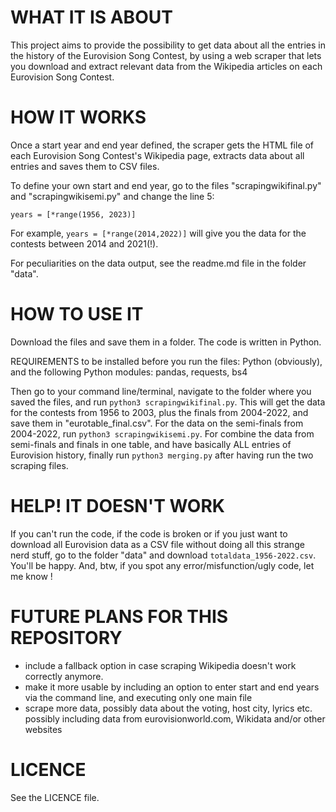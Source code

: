 # WHAT IT IS ABOUT
This project aims to provide the possibility to get data about all the entries in the history of the Eurovision Song Contest, by using a web scraper that lets you download and extract relevant data from the Wikipedia articles on each Eurovision Song Contest.

# HOW IT WORKS
Once a start year and end year defined, the scraper gets the HTML file of each Eurovision Song Contest's Wikipedia page, extracts data about all entries and saves them to CSV files.

To define your own start and end year, go to the files "scrapingwikifinal.py" and "scrapingwikisemi.py" and change the line 5:

`years = [*range(1956, 2023)]`

For example, `years = [*range(2014,2022)]` will give you the data for the contests between 2014 and 2021(!).

For peculiarities on the data output, see the readme.md file in the folder "data".

# HOW TO USE IT
Download the files and save them in a folder. The code is written in Python.

REQUIREMENTS to be installed before you run the files: Python (obviously), and the following Python modules: 
pandas, requests, bs4

Then go to your command line/terminal, navigate to the folder where you saved the files, and run `python3 scrapingwikifinal.py`. This will get the data for the contests from 1956 to 2003, plus the finals from 2004-2022, and save them in "eurotable_final.csv".
For the data on the semi-finals from 2004-2022, run `python3 scrapingwikisemi.py`.
For combine the data from semi-finals and finals in one table, and have basically ALL entries of Eurovision history, finally run `python3 merging.py` after having run the two scraping files.

# HELP! IT DOESN'T WORK
If you can't run the code, if the code is broken or if you just want to download all Eurovision data as a CSV file without doing all this strange nerd stuff, go to the folder "data" and download `totaldata_1956-2022.csv`. You'll be happy.
And, btw, if you spot any error/misfunction/ugly code, let me know !

# FUTURE PLANS FOR THIS REPOSITORY
- include a fallback option in case scraping Wikipedia doesn't work correctly anymore.
- make it more usable by including an option to enter start and end years via the command line, and executing only one main file
- scrape more data, possibly data about the voting, host city, lyrics etc. possibly including data from eurovisionworld.com, Wikidata and/or other websites

# LICENCE
See the LICENCE file.

